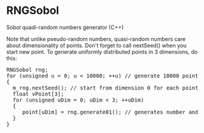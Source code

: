 # RNGSobol
Sobol quadi-random numbers generator (C++)

Note that unlike pseudo-random numbers, quasi-random numbers care about dimensionality of points. Don't forget to call nextSeed()
when you start new point. To generate uniformly distributed points in 3 dimensions, do this:

<pre>
RNGSobol rng;
for (unsigned u = 0; u < 10000; ++u) // generate 10000 points
{
  m_rng.nextSeed(); // start from dimension 0 for each point
  float vPoint[3];
  for (unsigned uDim = 0; uDim < 3; ++uDim)
  {
     point[uDim] = rng.generate01(); // generates number and goes to next dimension
  }
}
</pre>

